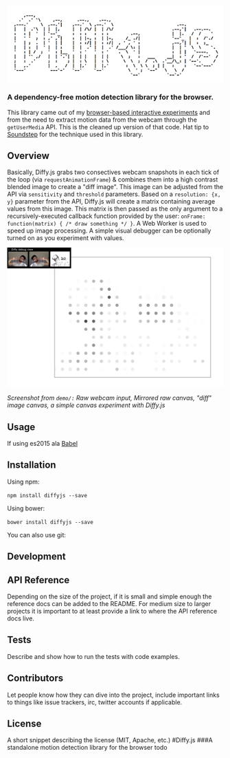 ![Diffy.js](./logo.png)

### A dependency-free motion detection library for the browser. 
This library came out of my [browser-based interactive experiments](http://maniartstudio.com/#the-night) and from the need to extract motion data from the webcam through the `getUserMedia` API. This is the cleaned up version of that code. Hat tip to [Soundstep](http://www.soundstep.com/blog/2012/03/22/javascript-motion-detection/) for the technique used in this library.	

## Overview
Basically, Diffy.js grabs two consectives webcam snapshots in each tick of the loop (via `requestAnimationFrame`) & combines them into a high contrast blended image to create a "diff image".  This image can be adjusted from the API via `sensitivity` and `threshold` parameters. Based on a `resolution: {x, y}` parameter from the API, Diffy.js will create a matrix containing average values from this image. This matrix is then passed as the only argument to a recursively-executed callback function provided by the user: `onFrame: function(matrix) { /* draw something */ }`. A Web Worker is used to speed up image processing. A simple visual debugger can be optionally turned on as you experiment with values. 

![Debug Screenshot](./screenshot.jpg)

_Screenshot from `demo/:` Raw webcam input, Mirrored raw canvas, "diff" image canvas, a simple canvas experiment with Diffy.js_

## Usage

If using es2015 ala [Babel](http://babeljs.io/)


## Installation
Using npm:

`npm install diffyjs --save`

Using bower:

`bower install diffyjs --save`

You can also use git:


## Development

## API Reference

Depending on the size of the project, if it is small and simple enough the reference docs can be added to the README. For medium size to larger projects it is important to at least provide a link to where the API reference docs live.

## Tests

Describe and show how to run the tests with code examples.

## Contributors

Let people know how they can dive into the project, include important links to things like issue trackers, irc, twitter accounts if applicable.

## License

A short snippet describing the license (MIT, Apache, etc.)
#Diffy.js
###A standalone motion detection library for the browser
todo
